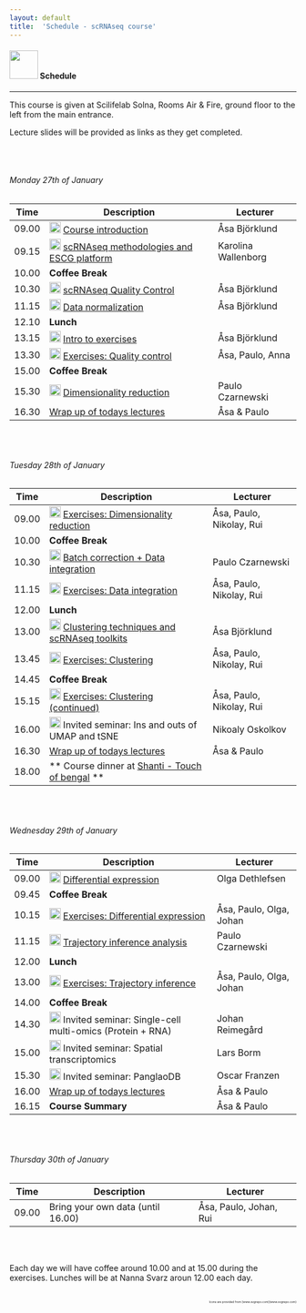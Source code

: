 ```yaml
---
layout: default
title:  'Schedule - scRNAseq course'
---
```


#### <img border="0" src="https://www.svgrepo.com/show/158264/schedule.svg" width="50" height="50"> Schedule
***

This course is given at Scilifelab Solna, Rooms Air & Fire, ground floor to the left from the main entrance.

Lecture slides will be provided as links as they get completed.

<br/>

<br/>

###### Monday 27th of January

| Time  | Description         | Lecturer  |
| ----- | ------------------- | --------- |
| 09.00 | <img border="0" src="https://www.svgrepo.com/show/165459/business-presentation.svg" width="20" height="20"> [Course introduction](lectures/course_intro_Asa_Bjorklund_2020.pdf) | Åsa Björklund |
| 09.15 | <img border="0" src="https://www.svgrepo.com/show/165459/business-presentation.svg" width="20" height="20"> [scRNAseq methodologies and ESCG platform](lectures/single_cell_methodologies_Karolina_Wallenborg_2020.pdf) | Karolina Wallenborg |
| 10.00 | **Coffee Break**	| |
| 10.30 | <img border="0" src="https://www.svgrepo.com/show/165459/business-presentation.svg" width="20" height="20"> [scRNAseq Quality Control](lectures/scRNAseq_QC_Asa_Bjorklund_2020.pdf) | Åsa Björklund |
| 11.15 | <img border="0" src="https://www.svgrepo.com/show/165459/business-presentation.svg" width="20" height="20"> [Data normalization](lectures/scRNAseq_normalization_Asa_Bjorklund_2020.pdf) | Åsa Björklund |
| 12.10 | **Lunch** | |
| 13.15 | <img border="0" src="https://www.svgrepo.com/show/165459/business-presentation.svg" width="20" height="20"> [Intro to exercises](lectures/exercises_intro_Asa_Bjorklund_2020.pdf) | Åsa Björklund |
| 13.30 | <img border="0" src="https://www.svgrepo.com/show/6672/exercise.svg" width="20" height="20"> [Exercises: Quality control](exercises.md) | Åsa, Paulo, Anna |
| 15.00 | **Coffee Break**	| |
| 15.30 | <img border="0" src="https://www.svgrepo.com/show/165459/business-presentation.svg" width="20" height="20"> [Dimensionality reduction](lectures/dimensionality_reduction_paulo_czarnewski.pdf) | Paulo Czarnewski |   
| 16.30 | [Wrap up of todays lectures](https://forms.gle/NHUSBHCwdkP4yjtK6) | Åsa & Paulo |

<br/>

<br/>

###### Tuesday 28th of January

| Time  | Description         | Lecturer  |
| ----- | ------------------- | --------- |
| 09.00 | <img border="0" src="https://www.svgrepo.com/show/6672/exercise.svg" width="20" height="20"> [Exercises: Dimensionality reduction](exercises.md) | Åsa, Paulo, Nikolay, Rui |
| 10.00 | **Coffee Break**	| |
| 10.30 | <img border="0" src="https://www.svgrepo.com/show/165459/business-presentation.svg" width="20" height="20"> [Batch correction + Data integration](lectures/data_integration_paulo_czarnewski_2020.pdf) | Paulo Czarnewski |   
| 11.15 | <img border="0" src="https://www.svgrepo.com/show/6672/exercise.svg" width="20" height="20"> [Exercises: Data integration](exercises.md) | Åsa, Paulo, Nikolay, Rui |
| 12.00 | **Lunch** | |
| 13.00 | <img border="0" src="https://www.svgrepo.com/show/165459/business-presentation.svg" width="20" height="20"> [Clustering techniques and scRNAseq toolkits](lectures/scRNAseq_clustering_Asa_Bjorklund_2020.pdf) | Åsa Björklund |   
| 13.45 | <img border="0" src="https://www.svgrepo.com/show/6672/exercise.svg" width="20" height="20"> [Exercises: Clustering](exercises.md) | Åsa, Paulo, Nikolay, Rui |
| 14.45 | **Coffee Break**	| |
| 15.15 | <img border="0" src="https://www.svgrepo.com/show/6672/exercise.svg" width="20" height="20"> [Exercises: Clustering (continued)](exercises.md) | Åsa, Paulo, Nikolay, Rui |
| 16.00 | <img border="0" src="https://www.svgrepo.com/show/165459/business-presentation.svg" width="20" height="20"> Invited seminar: Ins and outs of UMAP and tSNE | Nikoaly Oskolkov |
| 16.30 | [Wrap up of todays lectures](https://forms.gle/Q1FQYhGSVWn2BoGh6) | Åsa & Paulo |
| 18.00 | ** Course dinner at [Shanti - Touch of bengal](https://shanti.se/touch-of-bengal) ** |

<br/>

<br/>

###### Wednesday 29th of January  

| Time  | Description         | Lecturer  |
| ----- | ------------------- | --------- |
| 09.00 | <img border="0" src="https://www.svgrepo.com/show/165459/business-presentation.svg" width="20" height="20"> [Differential expression](lectures/differenatial_expression_olga_dethlefsen_2020.pdf) | Olga Dethlefsen |   
| 09.45 | **Coffee Break** | |
| 10.15 | <img border="0" src="https://www.svgrepo.com/show/6672/exercise.svg" width="20" height="20"> [Exercises: Differential expression](exercises.md) | Åsa, Paulo, Olga, Johan |
| 11.15 | <img border="0" src="https://www.svgrepo.com/show/165459/business-presentation.svg" width="20" height="20"> [Trajectory inference analysis](lectures/trajectory_inference_analysis_paulo_czarnewski.pdf) | Paulo Czarnewski |   
| 12.00 | **Lunch** | |
| 13.00 | <img border="0" src="https://www.svgrepo.com/show/6672/exercise.svg" width="20" height="20"> [Exercises: Trajectory inference](exercises.md) | Åsa, Paulo, Olga, Johan|
| 14.00 | **Coffee Break** | |
| 14.30 | <img border="0" src="https://www.svgrepo.com/show/165459/business-presentation.svg" width="20" height="20"> Invited seminar: Single-cell multi-omics  (Protein + RNA) | Johan Reimegård |
| 15.00 | <img border="0" src="https://www.svgrepo.com/show/165459/business-presentation.svg" width="20" height="20"> Invited seminar: Spatial transcriptomics | Lars Borm |
| 15.30 | <img border="0" src="https://www.svgrepo.com/show/165459/business-presentation.svg" width="20" height="20"> Invited seminar:  PanglaoDB | Oscar Franzen |
| 16.00 | [Wrap up of todays lectures](https://forms.gle/CH49iMiVqNmLm4fj8) | Åsa & Paulo |
| 16.15 | **Course Summary** | Åsa & Paulo |

<br/>

<br/>

###### Thursday 30th of January  

| Time  | Description         | Lecturer  |
| ----- | ------------------- | --------- |
| 09.00 | Bring your own data (until 16.00) | Åsa, Paulo, Johan, Rui |   

<br/>

<br/>

Each day we will have coffee around 10.00 and at 15.00 during the exercises. Lunches will be at Nanna Svarz aroun 12.00 each day.

<br/>

<div style="text-align: right; font-size: 5px"> Icons are provided from [www.svgrepo.com](www.svgrepo.com) </div>
